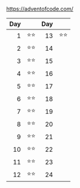 https://adventofcode.com/

| Day |              | Day |              | 
|----:|:-------------|----:|--------------|
|   1 | :star::star: |  13 | :star::star: |
|   2 | :star::star: |  14 |              |
|   3 | :star::star: |  15 |              |
|   4 | :star::star: |  16 |              |
|   5 | :star::star: |  17 |              |
|   6 | :star::star: |  18 |              |
|   7 | :star::star: |  19 |              |
|   8 | :star::star: |  20 |              |
|   9 | :star::star: |  21 |              |
|  10 | :star::star: |  22 |              |
|  11 | :star::star: |  23 |              |
|  12 | :star::star: |  24 |              |